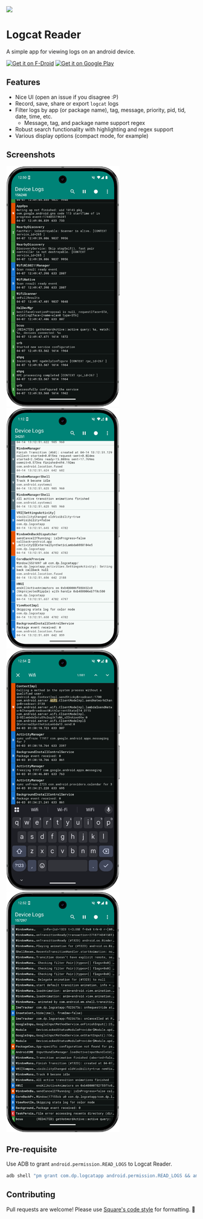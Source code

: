 <img src="/app/playstore_images/launcher_icon.png" width="192px" />

# Logcat Reader

A simple app for viewing logs on an android device.

<a href="https://f-droid.org/packages/com.dp.logcatapp/" target="_blank">
<img src="https://f-droid.org/badge/get-it-on.png" alt="Get it on F-Droid" height="80"/></a>
<a href='https://play.google.com/store/apps/details?id=com.dp.logcatapp'><img alt='Get it on Google Play' src='https://play.google.com/intl/en_us/badges/images/generic/en_badge_web_generic.png' height="80"/></a>

## Features

* Nice UI (open an issue if you disagree :P)
* Record, save, share or export `logcat` logs
* Filter logs by app (or package name), tag, message, priority, pid, tid, date, time, etc.
    * Message, tag, and package name support regex
* Robust search functionality with highlighting and regex support
* Various display options (compact mode, for example)

## Screenshots

<img src="/app/playstore_images/screenshots/dark_mode.png" width="300px" /> <img src="/app/playstore_images/screenshots/light_mode.png" width="300px" />
<img src="/app/playstore_images/screenshots/search.png" width="300px" /> <img src="/app/playstore_images/screenshots/compact_view.png" width="300px" />

## Pre-requisite

Use ADB to grant `android.permission.READ_LOGS` to Logcat Reader.

```sh
adb shell "pm grant com.dp.logcatapp android.permission.READ_LOGS && am force-stop com.dp.logcatapp"
```

## Contributing

Pull requests are welcome! Please
use [Square's code style](https://github.com/square/java-code-styles) for formatting. 🙏
